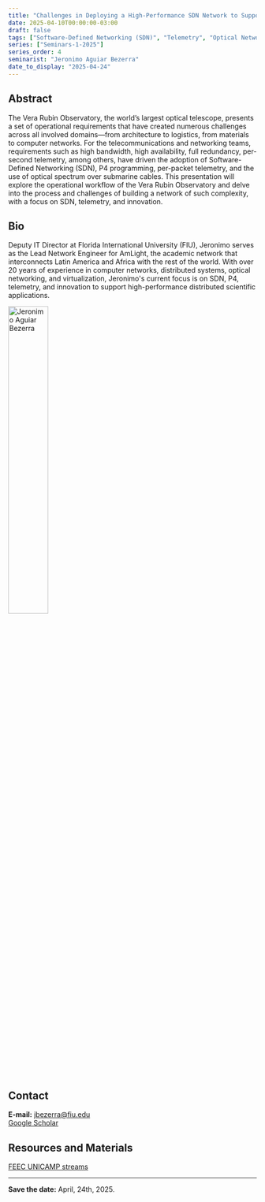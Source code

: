 ```yaml
---
title: "Challenges in Deploying a High-Performance SDN Network to Support the World’s Largest Optical Telescope"
date: 2025-04-10T00:00:00-03:00
draft: false
tags: ["Software-Defined Networking (SDN)", "Telemetry", "Optical Networking"]
series: ["Seminars-1-2025"]
series_order: 4
seminarist: "Jeronimo Aguiar Bezerra"
date_to_display: "2025-04-24"
---
```


## Abstract

The Vera Rubin Observatory, the world’s largest optical telescope, presents a set of operational requirements that have created numerous challenges across all involved domains—from architecture to logistics, from materials to computer networks. For the telecommunications and networking teams, requirements such as high bandwidth, high availability, full redundancy, per-second telemetry, among others, have driven the adoption of Software-Defined Networking (SDN), P4 programming, per-packet telemetry, and the use of optical spectrum over submarine cables. This presentation will explore the operational workflow of the Vera Rubin Observatory and delve into the process and challenges of building a network of such complexity, with a focus on SDN, telemetry, and innovation.

## Bio

Deputy IT Director at Florida International University (FIU), Jeronimo serves as the Lead Network Engineer for AmLight, the academic network that interconnects Latin America and Africa with the rest of the world. With over 20 years of experience in computer networks, distributed systems, optical networking, and virtualization, Jeronimo's current focus is on SDN, P4, telemetry, and innovation to support high-performance distributed scientific applications.


<img alt="Jeronimo Aguiar Bezerra" src="/seminars/seminars-1-2025/4/jeronimo_bezerra.png" style="width: 40%; height: 160x;">



## Contact
**E-mail:** jbezerra@fiu.edu\
[Google Scholar](https://scholar.google.com/citations?user=GkzT4uAAAAAJ&hl=en)


## Resources and Materials

[FEEC UNICAMP streams](https://www.youtube.com/@feec-unicamp/streams)

<!--
<iframe width="560" height="315" src="https://www.youtube.com/embed/lMptr7rmdco" title="YouTube video player" frameborder="0" allow="accelerometer; autoplay; clipboard-write; encrypted-media; gyroscope; picture-in-picture; web-share" allowfullscreen></iframe>
-->

---

**Save the date:**  April, 24th, 2025.